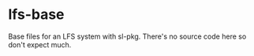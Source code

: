 # lfs-base
Base files for an LFS system with sl-pkg. There's no source code here so don't expect much.

